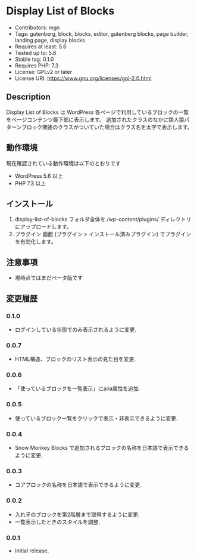 # Display List of Blocks
- Contributors: mgn
- Tags: gutenberg, block, blocks, editor, gutenberg blocks, page builder, landing page, display blocks
- Requires at least: 5.6
- Tested up to: 5.6
- Stable tag: 0.1.0
- Requires PHP: 7.3
- License: GPLv2 or later
- License URI: https://www.gnu.org/licenses/gpl-2.0.html

## Description
Display List of Blocks は WordPress 各ページで利用しているブロックの一覧をページコンテンツ最下部に表示します。
追加されたクラスのなかに類人猿パターンブロック関連のクラスがついていた場合はクラス名を太字で表示します。

## 動作環境
現在確認されている動作環境は以下のとおりです
- WordPress 5.6 以上
- PHP 7.3 以上

## インストール
1. display-list-of-blocks フォルダ全体を /wp-content/plugins/ ディレクトリにアップロードします。
2. プラグイン 画面 (プラグイン > インストール済みプラグイン) でプラグインを有効化します。

## 注意事項
- 現時点ではまだベータ版です

## 変更履歴

### 0.1.0

- ログインしている状態でのみ表示されるように変更.

### 0.0.7

- HTML構造、ブロックのリスト表示の見た目を変更.

### 0.0.6

- 「使っているブロックを一覧表示」にaria属性を追加.

### 0.0.5

- 使っているブロック一覧をクリックで表示・非表示できるように変更.

### 0.0.4

- Snow Monkey Blocks で追加されるブロックの名称を日本語で表示できるように変更.

### 0.0.3

- コアブロックの名称を日本語で表示できるように変更.

### 0.0.2

- 入れ子のブロックを第2階層まで取得するように変更.
- 一覧表示したときのスタイルを調整.

### 0.0.1

- Initial release.

